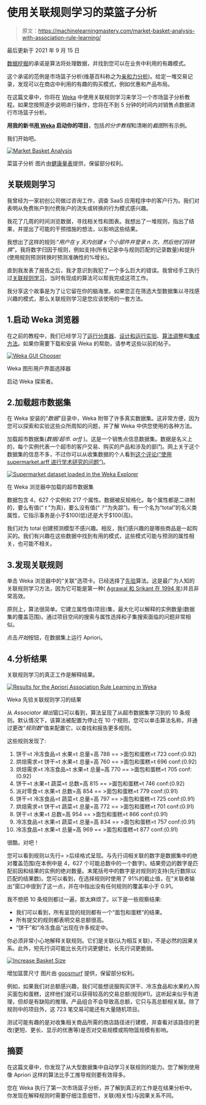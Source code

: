 # 使用关联规则学习的菜篮子分析

> 原文：<https://machinelearningmastery.com/market-basket-analysis-with-association-rule-learning/>

最后更新于 2021 年 9 月 15 日

[数据挖掘](https://machinelearningmastery.com/what-is-data-mining-and-kdd/ "What is Data Mining and KDD")的承诺是算法将处理数据，并找到您可以在业务中利用的有趣模式。

这个承诺的范例是市场篮子分析(维基百科称之为[亲和力分析](https://en.wikipedia.org/wiki/Market_basket_analysis))。给定一堆交易记录，发现可以在商店中利用的有趣的购买模式，例如优惠和产品布局。

在这篇文章中，你将在 [Weka](https://machinelearningmastery.com/what-is-the-weka-machine-learning-workbench/ "What is the Weka Machine Learning Workbench") 中使用关联规则学习来学习一个市场篮子分析教程。如果您按照逐步说明进行操作，您将在不到 5 分钟的时间内对销售点数据进行市场篮子分析。

**用我的新书[用 Weka](https://machinelearningmastery.com/machine-learning-mastery-weka/) 启动你的项目**，包括*的分步教程*和清晰的*截图*所有示例。

我们开始吧。

[![Market Basket Analysis](img/507d1273579513024742cb3e0164cfd0.png)](https://machinelearningmastery.com/wp-content/uploads/2014/03/market-basket-analysis.jpg)

菜篮子分析
图片由[健康量表](https://www.flickr.com/photos/healthgauge/9669593604/sizes/o/)提供，保留部分权利。

## 关联规则学习

我曾经为一家初创公司做过咨询工作，调查 SaaS 应用程序中的客户行为。我们对表明从免费账户到付费账户的流失或转换的行为模式感兴趣。

我花了几周的时间浏览数据，寻找相关性和图表。我想出了一堆规则，指出了结果，并提出了可能的干预措施的想法，以影响这些结果。

我想出了这样的规则:“*用户在 y 天内创建 x 个小部件并登录 n 次，然后他们将转换*”。我将数字归因于规则，例如支持(所有记录中与规则匹配的记录数量)和提升(使用规则预测转换时预测准确性的%增长)。

直到我发表了报告之后，我才意识到我犯了一个多么巨大的错误。我曾经手工执行过[关联规则学习](https://en.wikipedia.org/wiki/Association_rule_learning)，当时有现成的算法可以帮我完成这项工作。

我分享这个故事是为了让它留在你的脑海里。如果您正在筛选大型数据集以寻找感兴趣的模式，那么关联规则学习是您应该使用的一套方法。

## 1.启动 Weka 浏览器

在之前的教程中，我们已经学习了[运行分类器](https://machinelearningmastery.com/how-to-run-your-first-classifier-in-weka/ "How to Run Your First Classifier in Weka")、[设计和运行实验](https://machinelearningmastery.com/design-and-run-your-first-experiment-in-weka/ "Design and Run your First Experiment in Weka")、[算法调整](https://machinelearningmastery.com/how-to-tune-a-machine-learning-algorithm-in-weka/ "How to Tune a Machine Learning Algorithm in Weka")和[集成方法](https://machinelearningmastery.com/improve-machine-learning-results-with-boosting-bagging-and-blending-ensemble-methods-in-weka/ "Improve Machine Learning Results with Boosting, Bagging and Blending Ensemble Methods in Weka")。如果你需要下载和安装 Weka 的帮助，请参考这些以前的帖子。

[![Weka GUI Chooser](img/fba124929a0da99095d1a3de3149684b.png)](https://machinelearningmastery.com/wp-content/uploads/2014/02/weka-loader.png)

Weka 图形用户界面选择器

启动 Weka 探索者。

## 2.加载超市数据集

在 Weka 安装的“*数据*”目录中，Weka 附带了许多真实数据集。这非常方便，因为您可以探索和实验这些众所周知的问题，并了解 Weka 中供您使用的各种方法。

加载超市数据集(*数据/超市. arff* )。这是一个销售点信息数据集。数据是名义上的，每个实例代表一个超市的客户交易、购买的产品和涉及的部门。网上关于这个数据集的信息不多，不过你可以从收集数据的个人看到[这个评论(“使用 supermarket.arff 进行学术研究的问题”)](https://list.waikato.ac.nz/hyperkitty/list/wekalist@list.waikato.ac.nz/thread/M5Y6F2ZMYQFBWJTUHJNRHHRS27RWSNQL/)。

[![Supermarket dataset loaded in the Weka Explorer](img/ad5c5f216c74a93cee5264c4498cd2f4.png)](https://machinelearningmastery.com/wp-content/uploads/2014/03/Screen-Shot-2014-03-09-at-1.36.59-PM.png)

在 Weka 浏览器中加载的超市数据集

数据包含 4，627 个实例和 217 个属性。数据被反规格化。每个属性都是二进制的，要么有值(“ *t* ”为真)，要么没有值(“*？*“为失踪”)。有一个名为“total”的名义类属性，它指示事务是小于\$100(低)还是大于\$100(高)。

我们对为 total 创建预测模型不感兴趣。相反，我们感兴趣的是哪些商品是一起购买的。我们有兴趣在这些数据中找到有用的模式，这些模式可能与预测的属性相关，也可能不相关。

## 3.发现关联规则

单击 Weka 浏览器中的“关联”选项卡。已经选择了[先验](https://en.wikipedia.org/wiki/Apriori_algorithm)算法。这是最广为人知的关联规则学习方法，因为它可能是第一种( [Agrawal 和 Srikant 在 1994 年](http://rakesh.agrawal-family.com/papers/vldb94apriori.pdf))并且非常高效。

原则上，算法很简单。它建立属性值(项目)集，最大化可以解释的实例数量(数据集的覆盖范围)。通过项目空间的搜索与属性选择和子集搜索面临的问题非常相似。

点击*开始*按钮，在数据集上运行 Apriori。

## 4.分析结果

关联规则学习的真正工作是解释结果。

[![Results for the Apriori Association Rule Learning in Weka](img/cfd8321015f3559bf5ba4fa3e37566d5.png)](https://machinelearningmastery.com/wp-content/uploads/2014/03/Screen-Shot-2014-03-09-at-1.43.39-PM.png)

Weka 先验关联规则学习的结果

从 *Associator 输出*窗口可以看到，算法呈现了从超市数据集学习到的 10 条规则。默认情况下，该算法被配置为停止在 10 个规则，您可以单击算法名称，并通过更改“*规则数*”值来配置它，以查找和报告更多规则。

这些规则发现了:

1.  饼干=t 冷冻食品=t 水果=t 总量=高 788 == >面包和蛋糕=t 723 conf:(0.92)
2.  烘焙需求=t 饼干=t 水果=t 总量=高 760 == >面包和蛋糕=t 696 conf:(0.92)
3.  烘焙需求=t 冷冻食品=t 水果=t 总量=高 770 == >面包和蛋糕=t 705 conf:(0.92)
4.  饼干=t 水果=t 蔬菜=t 总数=高 815 == >面包和蛋糕=t 746 conf:(0.92)
5.  派对零食=t 水果=t 总数=高 854 == >面包和蛋糕=t 779 conf:(0.91)
6.  饼干=t 冷冻食品=t 蔬菜=t 总量=高 797 == >面包和蛋糕=t 725 conf:(0.91)
7.  烘焙需求=t 饼干=t 蔬菜=t 总量=高 772 == >面包和蛋糕=t 701 conf:(0.91)
8.  饼干=t 水果=t 总数=高 954 == >面包和蛋糕=t 866 conf:(0.91)
9.  冷冻食品=t 水果=t 蔬菜=t 总量=高 834 == >面包和蛋糕=t 757 conf:(0.91)
10.  冷冻食品=t 水果=t 总量=高 969 == >面包和蛋糕=t 877 conf:(0.91)

很酷，对吧！

您可以看到规则以先行= >后续格式呈现。与先行词相关联的数字是数据集中的绝对覆盖范围(在本例中是 4，627 个可能总数中的一个数字)。结果旁边的数字是匹配前因和结果的实例的绝对数量。末尾括号中的数字是对规则的支持(先行数除以匹配的结果数)。您可以看到，在选择规则时使用了 91%的截止值，在“关联者输出”窗口中提到了这一点，并在中指出没有任何规则的覆盖率小于 0.91。

我不想把 10 条规则都过一遍，那太麻烦了。以下是一些观察结果:

*   我们可以看到，所有呈现的规则都有一个“面包和蛋糕”的结果。
*   所有提交的规则都表明交易总额很高。
*   “饼干”和“冷冻食品”出现在许多规定中。

你必须非常小心地解释关联规则。它们是关联(认为相互关联)，不是必然的因果关系。此外，短先行词可能比长先行词更健壮，长先行词更脆弱。

[![Increase Basket Size](img/df7147a9d97fea625682af420d99fab7.png)](https://machinelearningmastery.com/wp-content/uploads/2014/03/increase-basket-size.jpg)

增加篮筐尺寸
图片由 [goosmurf](https://www.flickr.com/photos/goosmurf/2488276329/sizes/l/) 提供，保留部分权利。

例如，如果我们对总额感兴趣，我们可能想说服购买饼干、冷冻食品和水果的人购买面包和蛋糕，这样他们就可以获得较高的交易总额(规则#1)。这听起来似乎有道理，但却是有缺陷的推理。产品组合不会导致高总额，它只与高总额相关联。除了规则中的项目外，这 723 笔交易可能还有大量随机项目。

测试可能有趣的是对收集相关商品所需的商店路径进行建模，并查看对该路径的更改(更短、更长、显示的优惠等)是否对交易规模或购物篮规模有影响。

## 摘要

在这篇文章中，你发现了从大型数据集中自动学习关联规则的能力。您了解到使用像 Apriori 这样的算法比手工推导规则要有效得多。

您在 Weka 执行了第一次市场篮子分析，并了解到真正的工作是在结果分析中。你发现在解释规则时需要仔细注意细节，关联(相关性)与因果关系不同。